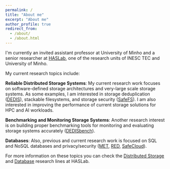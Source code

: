 ```yaml
---
permalink: /
title: "About me"
excerpt: "About me"
author_profile: true
redirect_from: 
  - /about/
  - /about.html
---
```


I'm currently an invited assistant professor at University of Minho and a senior researcher at [HASLab](), one of the research units of INESC TEC and University of Minho.

My current research topics include:

**Reliable Distributed Storage Systems**: My current research work focuses on software-defined storage architectures and very-large scale storage systems. As some examples, I am interested in storage deduplication ([DEDIS]()), stackable filesystems, and storage security ([SafeFS]()). I am also interested in improving the performance of current storage solutions for HPC and AI workloads.

**Benchmarking and Monitoring Storage Systems**: Another research interest is on building proper benchmarking tools for monitoring and evaluating storage systems accurately ([DEDISbench]()).

**Databases**: Also, previous and current research work is focused on SQL and NoSQL databases and privacy/security ([MET](), [RED](), [SafeCloud]()).

For more information on these topics you can check the [Distributed Storage](https://dsr-haslab.github.io) and [Database](https://dbr-haslab.github.io) research lines at HASLab.